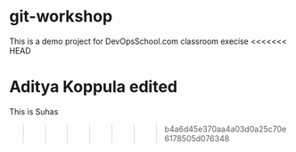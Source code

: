 # git-workshop
This is a demo project for DevOpsSchool.com classroom execise
<<<<<<< HEAD


Aditya Koppula edited
=======
This is Suhas
>>>>>>> b4a6d45e370aa4a03d0a25c70e6178505d076348

